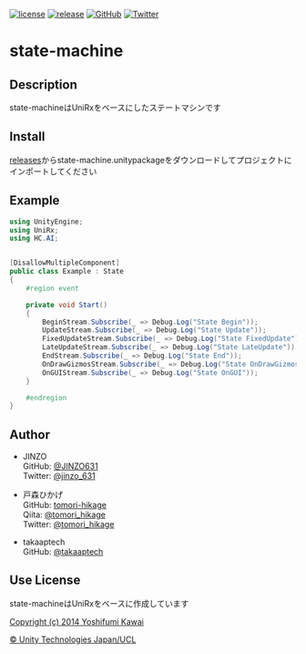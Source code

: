 [![license](https://img.shields.io/github/license/tomori-hikage/state-machine.svg?style=flat-square)](https://github.com/tomori-hikage/state-machine/blob/master/LICENSE)
[![release](https://img.shields.io/github/release/tomori-hikage/state-machine.svg?style=flat-square)](https://github.com/tomori-hikage/state-machine/releases)
[![GitHub](https://img.shields.io/github/followers/tomori-hikage.svg?label=GitHub&style=social)](https://github.com/tomori-hikage)
[![Twitter](https://img.shields.io/twitter/follow/tomori_hikage.svg?label=Twitter&style=social)](https://twitter.com/tomori_hikage)

# state-machine

## Description

state-machineはUniRxをベースにしたステートマシンです

## Install

[releases](https://github.com/tomoriaki/state-machine/releases)からstate-machine.unitypackageをダウンロードしてプロジェクトにインポートしてください

## Example

```csharp
using UnityEngine;
using UniRx;
using HC.AI;


[DisallowMultipleComponent]
public class Example : State
{
    #region event

    private void Start()
    {
        BeginStream.Subscribe(_ => Debug.Log("State Begin"));
        UpdateStream.Subscribe(_ => Debug.Log("State Update"));
        FixedUpdateStream.Subscribe(_ => Debug.Log("State FixedUpdate"));
        LateUpdateStream.Subscribe(_ => Debug.Log("State LateUpdate"));
        EndStream.Subscribe(_ => Debug.Log("State End"));
        OnDrawGizmosStream.Subscribe(_ => Debug.Log("State OnDrawGizmos"));
        OnGUIStream.Subscribe(_ => Debug.Log("State OnGUI"));
    }

    #endregion
}
```

## Author

- JINZO  
GitHub: [@JINZO631](https://github.com/JINZO631)  
Twitter: [@jinzo_631](https://twitter.com/jinzo_631)

- 戸森ひかげ  
GitHub: [tomori-hikage](https://github.com/tomori-hikage)  
Qiita: [@tomori_hikage](https://qiita.com/tomori_hikage)  
Twitter: [@tomori_hikage](https://twitter.com/tomori_hikage)

- takaaptech  
GitHub: [@takaaptech](https://github.com/takaaptech)

## Use License

state-machineはUniRxをベースに作成しています

[Copyright (c) 2014 Yoshifumi Kawai](https://github.com/neuecc/UniRx/blob/master/LICENSE)


[© Unity Technologies Japan/UCL](http://unity-chan.com/contents/license_jp/)
